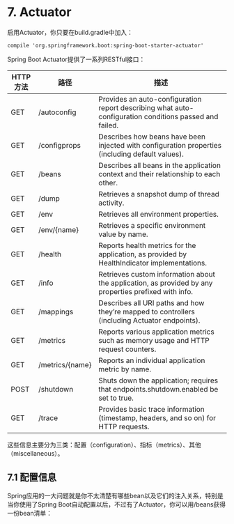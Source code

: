 # 7. Actuator

启用Actuator，你只要在build.gradle中加入：

```
compile 'org.springframework.boot:spring-boot-starter-actuator'
```

Spring Boot Actuator提供了一系列RESTful接口：

| HTTP方法 | 路径 | 描述 |
| -- | -- | -- |
| GET | /autoconfig | Provides an auto-configuration report describing what auto- configuration conditions passed and failed. |
| GET | /configprops | Describes how beans have been injected with configuration properties (including default values). |
| GET | /beans | Describes all beans in the application context and their relationship to each other. |
| GET | /dump | Retrieves a snapshot dump of thread activity. |
| GET | /env | Retrieves all environment properties. |
| GET | /env/{name} | Retrieves a specific environment value by name. |
| GET | /health | Reports health metrics for the application, as provided by HealthIndicator implementations. |
| GET | /info | Retrieves custom information about the application, as provided by any properties prefixed with info. |
| GET | /mappings | Describes all URI paths and how they’re mapped to controllers (including Actuator endpoints). |
| GET | /metrics | Reports various application metrics such as memory usage and HTTP request counters. |
| GET | /metrics/{name} | Reports an individual application metric by name. |
| POST | /shutdown | Shuts down the application; requires that endpoints.shutdown.enabled be set to true. |
| GET | /trace | Provides basic trace information (timestamp, headers, and so on) for HTTP requests. |

这些信息主要分为三类：配置（configuration）、指标（metrics）、其他（miscellaneous）。

## 7.1 配置信息

Spring应用的一大问题就是你不太清楚有哪些bean以及它们的注入关系，特别是当你使用了Spring Boot自动配置以后，不过有了Actuator，你可以用/beans获得一份bean清单：